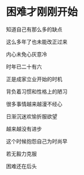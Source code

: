# 困难才刚刚开始

知道自己有那么多的缺点

这么多年了也未能改正过来

内心未免心灰意冷

时年已二十有六

正是成家立业开始的时机

背负着习惯和性格上的陋习

很多事情越来越漫不经心

日渐沉迷欢愉折服欲望

越来越没有进步

这个时候抱怨自己为时尚早

若无毅力克服

困难还在后头